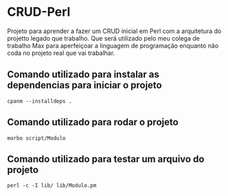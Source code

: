 # CRUD-Perl
Projeto para aprender a fazer um CRUD inicial em Perl com a arquitetura do projetto legado que trabalho. Que será utilizado pelo meu colega de trabalho Max para aperfeiçoar a linguagem de programação enquanto não coda no projeto real que vai trabalhar.


## Comando utilizado para instalar as dependencias para iniciar o projeto
```
cpanm --installdeps .
```
## Comando utilizado para rodar o projeto

```
morbo script/Modulo 
```

## Comando utilizado para testar um arquivo do projeto

```
perl -c -I lib/ lib/Modulo.pm
```
